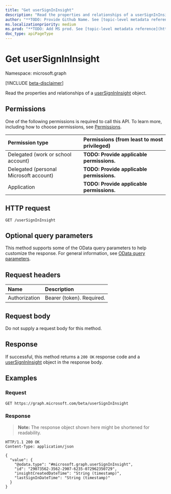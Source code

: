 ```yaml
---
title: "Get userSignInInsight"
description: "Read the properties and relationships of a userSignInInsight object."
author: "**TODO: Provide Github Name. See [topic-level metadata reference](https://msgo.azurewebsites.net/add/document/guidelines/metadata.html#topic-level-metadata)**"
ms.localizationpriority: medium
ms.prod: "**TODO: Add MS prod. See [topic-level metadata reference](https://msgo.azurewebsites.net/add/document/guidelines/metadata.html#topic-level-metadata)**"
doc_type: apiPageType
---
```


# Get userSignInInsight
Namespace: microsoft.graph

[!INCLUDE [beta-disclaimer](../../includes/beta-disclaimer.md)]

Read the properties and relationships of a [userSignInInsight](../resources/usersignininsight.md) object.

## Permissions
One of the following permissions is required to call this API. To learn more, including how to choose permissions, see [Permissions](/graph/permissions-reference).

|Permission type|Permissions (from least to most privileged)|
|:---|:---|
|Delegated (work or school account)|**TODO: Provide applicable permissions.**|
|Delegated (personal Microsoft account)|**TODO: Provide applicable permissions.**|
|Application|**TODO: Provide applicable permissions.**|

## HTTP request

<!-- {
  "blockType": "ignored"
}
-->
``` http
GET /userSignInInsight
```

## Optional query parameters
This method supports some of the OData query parameters to help customize the response. For general information, see [OData query parameters](/graph/query-parameters).

## Request headers
|Name|Description|
|:---|:---|
|Authorization|Bearer {token}. Required.|

## Request body
Do not supply a request body for this method.

## Response

If successful, this method returns a `200 OK` response code and a [userSignInInsight](../resources/usersignininsight.md) object in the response body.

## Examples

### Request
<!-- {
  "blockType": "request",
  "name": "get_usersignininsight"
}
-->
``` http
GET https://graph.microsoft.com/beta/userSignInInsight
```


### Response
>**Note:** The response object shown here might be shortened for readability.
<!-- {
  "blockType": "response",
  "truncated": true,
  "@odata.type": "microsoft.graph.userSignInInsight"
}
-->
``` http
HTTP/1.1 200 OK
Content-Type: application/json

{
  "value": {
    "@odata.type": "#microsoft.graph.userSignInInsight",
    "id": "29073562-3562-2907-6235-072962350729",
    "insightCreatedDateTime": "String (timestamp)",
    "lastSignInDateTime": "String (timestamp)"
  }
}
```

